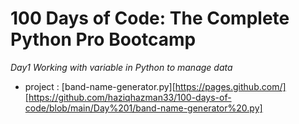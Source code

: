 # 100 Days of Code: The Complete Python Pro Bootcamp

*Day1 Working with variable in Python to manage data*
* project : [band-name-generator.py][https://pages.github.com/][https://github.com/haziqhazman33/100-days-of-code/blob/main/Day%201/band-name-generator%20.py]
